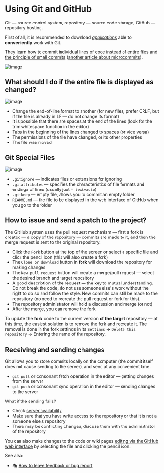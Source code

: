 # Using Git and GitHub

Git — source control system, repository — source code storage, GitHub — repository hosting.

First of all, it is recommended to download [*applications*](../english/Developer-Guide/Must-Have.md#git-and-github-integration) able to **conveniently** work with Git.

They learn how to commit individual lines of code instead of entire files and [the principle of small commits](https://wiki.mozilla.org/EngineeringProductivity/Projects/Conduit#Microcommits) ([another article about microcommits](https://theworstprogrammerever.com/post/microcommits/)).

![image](https://cloud.githubusercontent.com/assets/359239/5745722/ab3d336e-9bdf-11e4-8001-fc7316e8155b.gif)

## What should I do if the entire file is displayed as changed?

![image](https://user-images.githubusercontent.com/3642643/38783049-9cb36556-4105-11e8-9f31-fabde2f65e81.png)

- Change the end-of-line format to another (for new files, prefer CRLF, but if the file is already in LF — do not change its format)
- It is possible that there are spaces at the end of the lines (look for the trim whitespace function in the editor)
- Tabs in the beginning of the lines changed to spaces (or vice versa)
- The permissions of the file have changed, or its other properties
- The file was moved

## Git Special Files

![image](https://user-images.githubusercontent.com/3642643/38783115-9673f222-4106-11e8-9dc3-a964be1919b9.png)

- `.gitignore` — indicates files or extensions for ignoring
- `.gitattributes` — specifies the characteristics of file formats and endings of lines (usually just `* text=auto`)
- `.gitkeep` — empty file, allows you to commit an empty folder
- `README.md` — the file to be displayed in the web interface of GitHub when you go to the folder

## How to issue and send a patch to the project?

The GitHub system uses the pull request mechanism — first a fork is created — a copy of the repository — commits are made to it, and then the merge request is sent to the original repository.

- Click the `Fork` button at the top of the screen or select a specific file and click the pencil icon (this will also create a fork)
- The `Clone or download` button in **fork** will download the repository for making changes
- The `New pull request` button will create a merge/pull request — select the desired branch and target repository
- A good description of the request — the key to mutual understanding. Do not break the code, do not use someone else's work without the right to do so and follow the style. New commits can still be made to the repository (no need to recreate the pull request or fork for this).
- The repository administrator will hold a discussion and merge (or not)
- After the merge, you can remove the fork

To update the **fork** code to the current version **of the target** repository — at this time, the easiest solution is to remove the fork and recreate it. The removal is done in the fork settings in its `Settings` -> `Delete this repository` -> Entering the name of the repository.

## Receiving and sending changes

Git allows you to store commits locally on the computer (the commit itself does not cause sending to the server), and send at any convenient time.

- `git pull` or consonant fetch operation in the editor — getting changes from the server
- `git push` or consonant sync operation in the editor — sending changes to the server

What if the sending fails?

- Check [server availability](https://status.github.com/messages)
- Make sure that you have write access to the repository or that it is not a someone else's repository
- There may be conflicting changes, discuss them with the administrator of the repository

You can also make changes to the code or wiki pages [editing via the GitHub web interface](../User-Guide/Wiki-How.md) by selecting the file and clicking the pencil icon.

See also:

* :performing_arts: [How to leave feedback or bug report](../User-Guide/Issues.md)
